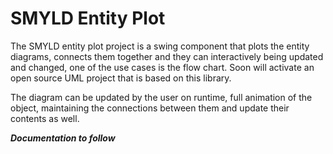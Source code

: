 # SMYLD Entity Plot
The SMYLD entity plot project is a swing component that plots the entity diagrams, connects them together and they can interactively being updated and changed, one of the use cases is the flow chart. Soon will activate an open source UML project that is based on this library. 

The diagram can be updated by the user on runtime, full animation of the object, maintaining the connections between them and update their contents as well.





_**Documentation to follow**_
